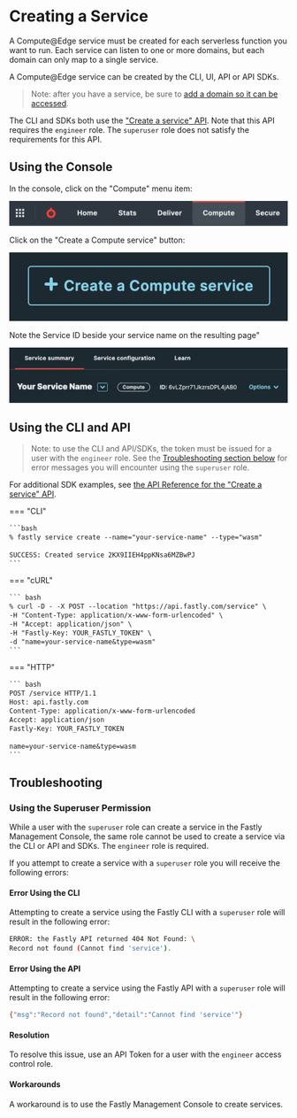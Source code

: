 # Creating a Service

A Compute@Edge service must be created for each serverless function you want to run. Each service can listen to one or more domains, but each domain can only map to a single service.

A Compute@Edge service can be created by the CLI, UI, API or API SDKs.

> Note: after you have a service, be sure to [add a domain so it can be accessed](../domains_and_tls).

The CLI and SDKs both use the ["Create a service" API](https://developer.fastly.com/reference/api/services/service/#create-service). Note that this API requires the `engineer` role. The `superuser` role does not satisfy the requirements for this API.

## Using the Console

In the console, click on the "Compute" menu item:

![](fastly_console_menu_compute.png)

Click on the "Create a Compute service" button:

![](fastly_console_button_create-a-compute-service.png) 

Note the Service ID beside your service name on the resulting page"

![](fastly_compute_console_service-name-and-id.png)

## Using the CLI and API

> Note: to use the CLI and API/SDKs, the token must be issued for a user with the `engineer` role. See the [Troubleshooting section below](#using-the-superuser-permission) for error messages you will encounter using the `superuser` role.

For additional SDK examples, see [the API Reference for the "Create a service" API](https://developer.fastly.com/reference/api/services/service/#create-service).

=== "CLI"

    ```bash
    % fastly service create --name="your-service-name" --type="wasm"

    SUCCESS: Created service 2KX9IIEH4ppKNsa6MZBwPJ
    ```

=== "cURL"

    ``` bash
    % curl -D - -X POST --location "https://api.fastly.com/service" \
    -H "Content-Type: application/x-www-form-urlencoded" \
    -H "Accept: application/json" \
    -H "Fastly-Key: YOUR_FASTLY_TOKEN" \
    -d "name=your-service-name&type=wasm"
    ```

=== "HTTP"

    ``` bash
    POST /service HTTP/1.1
    Host: api.fastly.com
    Content-Type: application/x-www-form-urlencoded
    Accept: application/json
    Fastly-Key: YOUR_FASTLY_TOKEN
    
    name=your-service-name&type=wasm
    ```

## Troubleshooting

### Using the Superuser Permission

While a user with the `superuser` role can create a service in the Fastly Management Console, the same role cannot be used to create a service via the CLI or API and SDKs. The `engineer` role is required.

If you attempt to create a service with a `superuser` role you will receive the following errors:

#### Error Using the CLI

Attempting to create a service using the Fastly CLI with a `superuser` role will result in the following error:

```bash
ERROR: the Fastly API returned 404 Not Found: \
Record not found (Cannot find 'service').
```

#### Error Using the API

Attempting to create a service using the Fastly API with a `superuser` role will result in the following error:

```bash
{"msg":"Record not found","detail":"Cannot find 'service'"}
```

#### Resolution

To resolve this issue, use an API Token for a user with the `engineer` access control role.

#### Workarounds

A workaround is to use the Fastly Management Console to create services.
